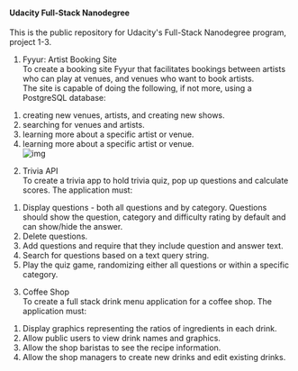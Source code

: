 #### Udacity Full-Stack Nanodegree  
This is the public repository for Udacity's Full-Stack Nanodegree program, project 1-3.  

1. Fyyur: Artist Booking Site  
To create a booking site Fyyur that facilitates bookings between artists who can play at venues, and venues who want to book artists.  
The site is capable of doing the following, if not more, using a PostgreSQL database:  
1) creating new venues, artists, and creating new shows.  
2) searching for venues and artists.  
3) learning more about a specific artist or venue.  
3) learning more about a specific artist or venue.  
![img](https://github.com/arcadianlyric/udacity_fullstack/tree/master/projects/01_fyyur/starter_code/static/img/fyyur.png)

2. Trivia API  
To create a trivia app to hold trivia quiz, pop up questions and calculate scores. The application must:  
1) Display questions - both all questions and by category. Questions should show the question, category and difficulty rating by default and can show/hide the answer.  
2) Delete questions.  
3) Add questions and require that they include question and answer text.
4) Search for questions based on a text query string.  
5) Play the quiz game, randomizing either all questions or within a specific category.  

3. Coffee Shop  
To create a full stack drink menu application for a coffee shop. The application must:  
1) Display graphics representing the ratios of ingredients in each drink.
2) Allow public users to view drink names and graphics.  
3) Allow the shop baristas to see the recipe information.  
4) Allow the shop managers to create new drinks and edit existing drinks.  


